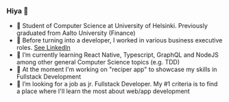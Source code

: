 ### Hiya 👋

- 🏫 Student of Computer Science at University of Helsinki. Previously graduated from Aalto University (Finance)
- 💬 Before turning into a developer, I worked in various business executive roles. [See LinkedIn](https://www.linkedin.com/in/alpopanula/)
- 🌱 I’m currently learning React Native, Typescript, GraphQL and NodeJS among other general Computer Science topics (e.g. TDD)
- 🔭 At the moment I'm working on "reciper app" to showcase my skills in Fullstack Development
- 🤔 I’m looking for a job as jr. Fullstack Developer. My #1 criteria is to find a place where I'll learn the most about web/app development
